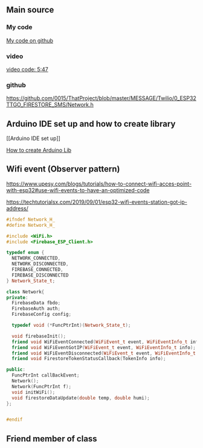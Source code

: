 ## Main source
### My code
[My code on github](https://github.com/tNhanDerivative/esp32_wifi_wrapper)

### video
[video code: 5:47](https://www.youtube.com/watch?v=KV0D8nrsBLg&list=PLnq7JUnBumAz5mxA1SRcEKz-z6Zhsp7cz&index=4)

### github
https://github.com/0015/ThatProject/blob/master/MESSAGE/Twilio/0_ESP32TTGO_FIRESTORE_SMS/Network.h


## Arduino IDE set up and how to create library
[[Arduino IDE set up]]

[How to create Arduino Lib](https://roboticsbackend.com/arduino-create-library/)

## Wifi event (Observer pattern)

https://www.upesy.com/blogs/tutorials/how-to-connect-wifi-acces-point-with-esp32#use-wifi-events-to-have-an-optimized-code

https://techtutorialsx.com/2019/09/01/esp32-wifi-events-station-got-ip-address/



```cpp
#ifndef Network_H_
#define Network_H_

#include <WiFi.h>
#include <Firebase_ESP_Client.h>

typedef enum {
  NETWORK_CONNECTED,
  NETWORK_DISCONNECTED,
  FIREBASE_CONNECTED,
  FIREBASE_DISCONNECTED
} Network_State_t;

class Network{
private:
  FirebaseData fbdo;
  FirebaseAuth auth;
  FirebaseConfig config;

  typedef void (*FuncPtrInt)(Network_State_t);

  void firebaseInit();
  friend void WiFiEventConnected(WiFiEvent_t event, WiFiEventInfo_t info);
  friend void WiFiEventGotIP(WiFiEvent_t event, WiFiEventInfo_t info);
  friend void WiFiEventDisconnected(WiFiEvent_t event, WiFiEventInfo_t info);
  friend void FirestoreTokenStatusCallback(TokenInfo info);

public:
  FuncPtrInt callBackEvent;
  Network();
  Network(FuncPtrInt f);
  void initWiFi();
  void firestoreDataUpdate(double temp, double humi);
};


#endif
```



## Friend member of class
